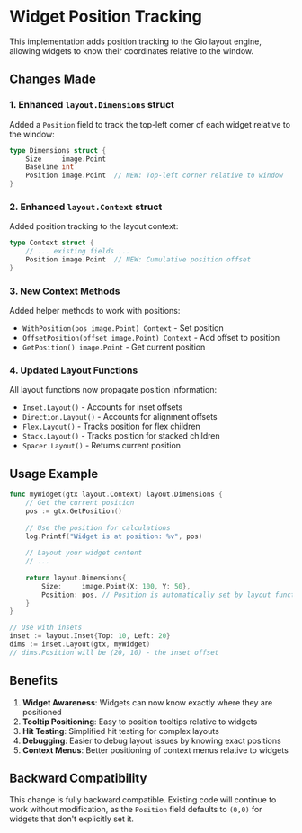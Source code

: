 # Widget Position Tracking

This implementation adds position tracking to the Gio layout engine, allowing widgets to know their coordinates relative to the window.

## Changes Made

### 1. Enhanced `layout.Dimensions` struct
Added a `Position` field to track the top-left corner of each widget relative to the window:

```go
type Dimensions struct {
    Size     image.Point
    Baseline int
    Position image.Point  // NEW: Top-left corner relative to window
}
```

### 2. Enhanced `layout.Context` struct
Added position tracking to the layout context:

```go
type Context struct {
    // ... existing fields ...
    Position image.Point  // NEW: Cumulative position offset
}
```

### 3. New Context Methods
Added helper methods to work with positions:

- `WithPosition(pos image.Point) Context` - Set position
- `OffsetPosition(offset image.Point) Context` - Add offset to position
- `GetPosition() image.Point` - Get current position

### 4. Updated Layout Functions
All layout functions now propagate position information:

- `Inset.Layout()` - Accounts for inset offsets
- `Direction.Layout()` - Accounts for alignment offsets
- `Flex.Layout()` - Tracks position for flex children
- `Stack.Layout()` - Tracks position for stacked children
- `Spacer.Layout()` - Returns current position

## Usage Example

```go
func myWidget(gtx layout.Context) layout.Dimensions {
    // Get the current position
    pos := gtx.GetPosition()
    
    // Use the position for calculations
    log.Printf("Widget is at position: %v", pos)
    
    // Layout your widget content
    // ...
    
    return layout.Dimensions{
        Size:     image.Point{X: 100, Y: 50},
        Position: pos, // Position is automatically set by layout functions
    }
}

// Use with insets
inset := layout.Inset{Top: 10, Left: 20}
dims := inset.Layout(gtx, myWidget)
// dims.Position will be (20, 10) - the inset offset
```

## Benefits

1. **Widget Awareness**: Widgets can now know exactly where they are positioned
2. **Tooltip Positioning**: Easy to position tooltips relative to widgets
3. **Hit Testing**: Simplified hit testing for complex layouts
4. **Debugging**: Easier to debug layout issues by knowing exact positions
5. **Context Menus**: Better positioning of context menus relative to widgets

## Backward Compatibility

This change is fully backward compatible. Existing code will continue to work without modification, as the `Position` field defaults to `(0,0)` for widgets that don't explicitly set it.
